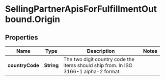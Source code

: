 # SellingPartnerApisForFulfillmentOutbound.Origin

## Properties
Name | Type | Description | Notes
------------ | ------------- | ------------- | -------------
**countryCode** | **String** | The two digit country code the items should ship from. In ISO 3166-1 alpha-2 format. | 


